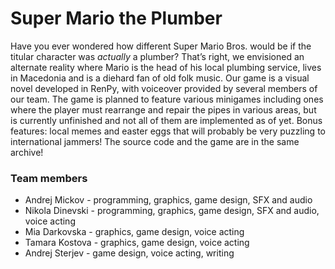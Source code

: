# Super Mario the Plumber


Have you ever wondered how different Super Mario Bros. would be if the titular character was *actually* a plumber? That’s right, we envisioned an alternate reality where Mario is the head of his local plumbing service, lives in Macedonia and is a diehard fan of old folk music. Our game is a visual novel developed in RenPy, with voiceover provided by several members of our team. The game is planned to feature various minigames including ones where the player must rearrange and repair the pipes in various areas, but is currently unfinished and not all of them are implemented as of yet. Bonus features: local memes and easter eggs that will probably be very puzzling to international jammers! The source code and the game are in the same archive!

### Team members
* Andrej Mickov - programming, graphics, game design, SFX and audio
* Nikola Dinevski - programming, graphics, game design, SFX and audio, voice acting
* Mia Darkovska - graphics, game design, voice acting
* Tamara Kostova - graphics, game design, voice acting
* Andrej Sterjev - game design, voice acting, writing
